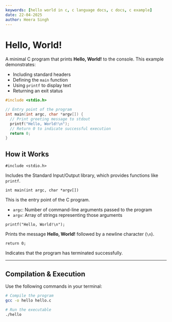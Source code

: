 ```yaml
---
keywords: [hello world in c, c language docs, c docs, c example]
date: 22-04-2025
author: Heera Singh
---
```

# Hello, World!

A minimal C program that prints **Hello, World!** to the console. This example demonstrates:

- Including standard headers
- Defining the `main` function
- Using `printf` to display text
- Returning an exit status

```c
#include <stdio.h>

// Entry point of the program
int main(int argc, char *argv[]) {
  // Print greeting message to stdout
  printf("Hello, World!\n");
  // Return 0 to indicate successful execution
  return 0;
}
```

## How it Works

`#include <stdio.h>`

Includes the Standard Input/Output library, which provides functions like `printf`.

`int main(int argc, char *argv[])`

This is the entry point of the C program.

- `argc`: Number of command-line arguments passed to the program
- `argv`: Array of strings representing those arguments

`printf("Hello, World!\n");`

Prints the message **Hello, World!** followed by a newline character (`\n`).

`return 0;`

Indicates that the program has terminated successfully.

---

## Compilation & Execution

Use the following commands in your terminal:

```bash
# Compile the program
gcc -o hello hello.c

# Run the executable
./hello
```

